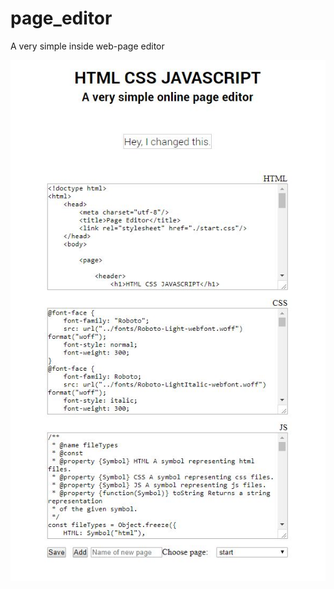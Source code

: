 # page_editor
A very simple inside web-page editor

<p align="center">
  <img src="app_screenshots/Screenshot.JPG"
</p>
